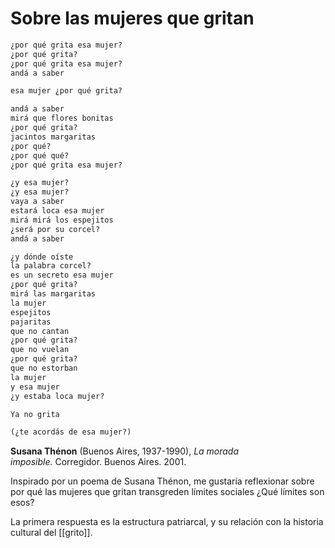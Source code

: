 # Sobre las mujeres que gritan

```txt
¿por qué grita esa mujer?  
¿por qué grita?  
¿por qué grita esa mujer?  
andá a saber 

esa mujer ¿por qué grita?

andá a saber  
mirá que flores bonitas  
¿por qué grita?  
jacintos margaritas  
¿por qué?  
¿por qué qué?  
¿por qué grita esa mujer?

¿y esa mujer?  
¿y esa mujer?  
vaya a saber  
estará loca esa mujer  
mirá mirá los espejitos  
¿será por su corcel?  
andá a saber

¿y dónde oíste  
la palabra corcel?  
es un secreto esa mujer  
¿por qué grita?  
mirá las margaritas  
la mujer  
espejitos  
pajaritas  
que no cantan  
¿por qué grita?  
que no vuelan  
¿por qué grita?  
que no estorban  
la mujer  
y esa mujer  
¿y estaba loca mujer?

Ya no grita

(¿te acordás de esa mujer?)
```
**Susana Thénon** (Buenos Aires, 1937-1990), _La morada imposible._ Corregidor. Buenos Aires. 2001.

Inspirado por un poema de Susana Thénon, me gustaría reflexionar sobre por qué las mujeres que gritan transgreden límites sociales ¿Qué límites son esos?

La primera respuesta es la estructura patriarcal, y su relación con la historia cultural del [[grito]].

